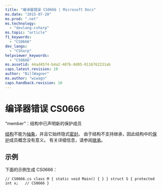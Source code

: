 ```yaml
---
title: "编译器错误 CS0666 | Microsoft Docs"
ms.date: "2015-07-20"
ms.prod: ".net"
ms.technology: 
  - "devlang-csharp"
ms.topic: "article"
f1_keywords: 
  - "CS0666"
dev_langs: 
  - "CSharp"
helpviewer_keywords: 
  - "CS0666"
ms.assetid: 44ad4574-b4a2-487b-8d05-0116762231ab
caps.latest.revision: 10
author: "BillWagner"
ms.author: "wiwagn"
caps.handback.revision: 10
---
```

# 编译器错误 CS0666
“member”：结构中已声明新的保护成员  
  
 [结构](../../csharp/language-reference/keywords/struct.md)不能为[抽象](../../csharp/language-reference/keywords/abstract.md)，并且它始终隐式[密封](../../csharp/language-reference/keywords/sealed.md)。 由于结构不支持继承，因此结构中的[保护](../../csharp/language-reference/keywords/protected.md)成员概念没有意义。 有关详细信息，请参阅[继承](../../csharp/programming-guide/classes-and-structs/inheritance.md)。  
  
## 示例  
 下面的示例生成 CS0666：  
  
```  
// CS0666.cs class M { static void Main() { } } struct S { protected int x;   // CS0666 }  
```